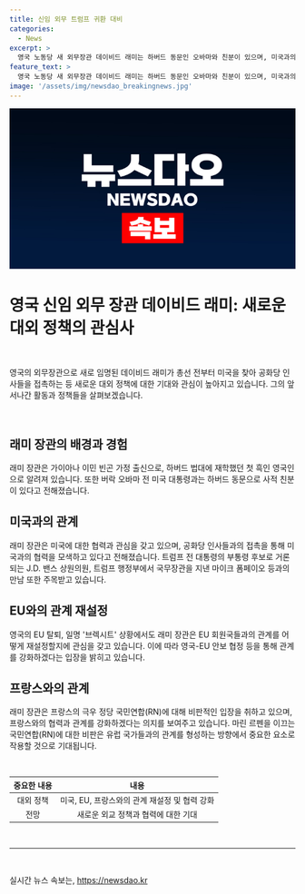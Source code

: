 ```yaml
---
title: 신임 외무 트럼프 귀환 대비
categories:
  - News
excerpt: >
  영국 노동당 새 외무장관 데이비드 래미는 하버드 동문인 오바마와 친분이 있으며, 미국과의 협력을 강조하며 총선 전 방미해 공화당과 접촉 중이다. 래미는 브렉시트 상태 유지와 EU와의 관계 재설정, 프랑스 극우 르펜에 대한 비판적 입장을 표명하며 영국의 대외 정책에 관심이 쏠리고 있다. 미국과의 관계 재조정과 EU 회원국들과의 관계 등이 주목받을 전망이다.
feature_text: >
  영국 노동당 새 외무장관 데이비드 래미는 하버드 동문인 오바마와 친분이 있으며, 미국과의 협력을 강조하며 총선 전 방미해 공화당과 접촉 중이다. 래미는 브렉시트 상태 유지와 EU와의 관계 재설정, 프랑스 극우 르펜에 대한 비판적 입장을 표명하며 영국의 대외 정책에 관심이 쏠리고 있다. 미국과의 관계 재조정과 EU 회원국들과의 관계 등이 주목받을 전망이다.
image: '/assets/img/newsdao_breakingnews.jpg'
---
```


<p><img src="/assets/img/newsdao_breakingnews.jpg" alt="cryptoinkorea 속보" /></p>

<h1 data-ke-size="size26">영국 신임 외무 장관 데이비드 래미: 새로운 대외 정책의 관심사</h1>

<p data-ke-size="size16">&nbsp;</p>

<p>영국의 외무장관으로 새로 임명된 데이비드 래미가 총선 전부터 미국을 찾아 공화당 인사들을 접촉하는 등 새로운 대외 정책에 대한 기대와 관심이 높아지고 있습니다. 그의 앞서나간 활동과 정책들을 살펴보겠습니다.</p>

<p data-ke-size="size16">&nbsp;</p>

<h2 data-ke-size="size26">래미 장관의 배경과 경험</h2>

<p data-ke-size="size16">래미 장관은 가이아나 이민 빈곤 가정 출신으로, 하버드 법대에 재학했던 첫 흑인 영국인으로 알려져 있습니다. 또한 버락 오바마 전 미국 대통령과는 하버드 동문으로 사적 친분이 있다고 전해졌습니다.</p>

<h2 data-ke-size="size26">미국과의 관계</h2>

<p data-ke-size="size16">래미 장관은 미국에 대한 협력과 관심을 갖고 있으며, 공화당 인사들과의 접촉을 통해 미국과의 협력을 모색하고 있다고 전해졌습니다. 트럼프 전 대통령의 부통령 후보로 거론되는 J.D. 밴스 상원의원, 트럼프 행정부에서 국무장관을 지낸 마이크 폼페이오 등과의 만남 또한 주목받고 있습니다.</p>

<h2 data-ke-size="size26">EU와의 관계 재설정</h2>

<p data-ke-size="size16">영국의 EU 탈퇴, 일명 '브렉시트' 상황에서도 래미 장관은 EU 회원국들과의 관계를 어떻게 재설정할지에 관심을 갖고 있습니다. 이에 따라 영국-EU 안보 협정 등을 통해 관계를 강화하겠다는 입장을 밝히고 있습니다.</p>

<h2 data-ke-size="size26">프랑스와의 관계</h2>

<p data-ke-size="size16">래미 장관은 프랑스의 극우 정당 국민연합(RN)에 대해 비판적인 입장을 취하고 있으며, 프랑스와의 협력과 관계를 강화하겠다는 의지를 보여주고 있습니다. 마린 르펜을 이끄는 국민연합(RN)에 대한 비판은 유럽 국가들과의 관계를 형성하는 방향에서 중요한 요소로 작용할 것으로 기대됩니다.</p>

<p data-ke-size="size16">&nbsp;</p>

<table>
<thead>
<tr>
<th style="text-align: center;">중요한 내용</th>
<th style="text-align: center;">내용</th>
</tr>
</thead>
<tbody>
<tr>
<td style="text-align: center;">대외 정책</td>
<td style="text-align: center;">미국, EU, 프랑스와의 관계 재설정 및 협력 강화</td>
</tr>
<tr>
<td style="text-align: center;">전망</td>
<td style="text-align: center;">새로운 외교 정책과 협력에 대한 기대</td>
</tr>
</tbody>
</table>

<p data-ke-size="size16">&nbsp;</p>

<hr>

<p data-ke-size="size16">&nbsp;</p>
실시간 뉴스 속보는, <a href="https://newsdao.kr" rel="dofollow">https://newsdao.kr</a>



